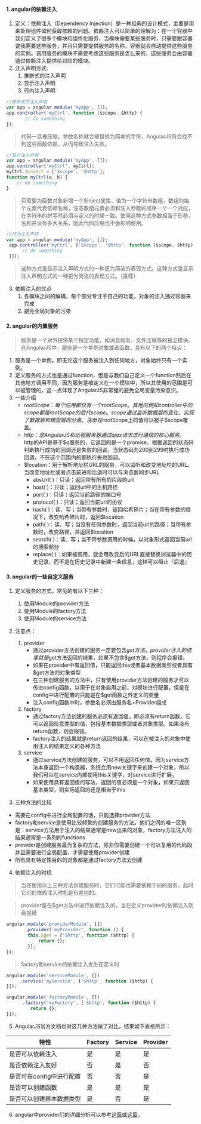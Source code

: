#### 1. angular的依赖注入
1. 定义：依赖注入（Dependency Injection）是一种经典的设计模式，主要是用来处理组件如何获取依赖的问题。依赖注入可以简单的理解为：在一个容器中我们定义了很多个模块和组件化服务，当模块需要某些服务时，只需要跟容器说我需要这些服务，并且只需要提供服务的名称，容器就会自动提供这些服务的实例。调用服务的模块不需要考虑这些服务是怎么来的，这些服务会由容器通过依赖注入提供给对应的模块。
2. 注入声明方式:
    1. 推断式的注入声明
    2. 显示注入声明
    3. 行内注入声明
    

```javascript
//推断式的注入声明
var app = angular.module('myApp', []);
app.controller('myCtrl', function ($scope, $http) {
	   // do something
});
```
>代码一旦被压缩，参数名称就会被替换为简单的字符，AngularJS将会找不到这些函数依赖，从而导致注入失败。

```javascript
//显示注入声明
var app = angular.module('myApp', []);
app.controller('myCtrl', myCtrl);
myCtrl.$inject = ['$scope', '$http'];
function myCtrl(a, b) {
    // do something
}
```
>只需要为函数对象新增一个$inject属性，值为一个字符串数组，数组的每个元素代表依赖名称，注意数组元素必须和注入参数的顺序一个一个对应，在字符串的拼写时必须与定义的时候一致。使用这种方式参数相当于形参，名称并没有多大关系，因此代码压缩也不会影响使用。

```javascript
//行内注入声明
var app = angular.module('myApp', []);
 app.controller('myCtrl', ['$scope', '$http', function ($scope, $http) {
      // do something
 }]);
```
>这种方式是显示注入声明方式的一种更为简洁的表现方式。这种方式是显示注入声明方式的一种更为简洁的表现方式。（推荐）

3. 依赖注入的优点
    1. 各模块之间的解耦，每个部分专注于自己的功能，对象的注入通过容器来完成
    2. 避免全局对象的污染
    
#### 2. angular的内置服务

>服务是一个对外提供某个特定功能，如消息服务、文件压缩等的独立模块。在AngularJS中，服务是一个单例对象或者函数。具有以下的两个特点：

1. 服务是一个单例，即无论这个服务被注入到任何地方，对象始终只有一个实例。
2. 定义服务的方式也是通过function，但是与我们自己定义一个function然后在其他地方调用不同，因为服务是被定义在一个模块中，所以其使用的范围是可以被管理的，这一点体现了AngularJS非常强的避免全局变量污染意识。
3. 一些介绍
    - $rootScope：每个应用都仅有一个rootScope。其他的例如controller中的scope都是rootScope的后代scope。scope通过监听数据层的变化，实现了数据层和模型层的分离。注册在$rootScope上的值可以被子$scope覆盖。
    - $http：是AngularJS和远程服务器通过ajax请求进行通信的核心服务。$http的API是基于$q服务的，它返回的是一个promise。根据返回的状态码判断执行成功的回调还是失败的回调，当状态码为200到299时执行成功回调，不在这个范围内的都执行失败回调。
    - $location：用于解析地址栏URL的服务，可以监听和改变地址栏的URL。当改变地址栏或者点击前进和后退时可以与浏览器同步URL
        - absUrl( )：只读；返回带有所有的片段的url
        - host( )：只读；返回url中的主机路径
        - port( )：只读；返回当前路径的端口号
        - protocol( )：只读；返回当前url的协议
        - hash( )：读、写；当带有参数时，返回哈希碎片；当在带有参数的情况下，改变哈希碎片时，返回$location
        - path( )：读、写；当没有任何参数时，返回当前url的路径；当带有参数时，改变路径，并返回$location
        - search( )：读、写；当不带参数调用的时候，以对象形式返回当前url的搜索部分
        - replace( )：如果被调用，就会用改变后的URL直接替换浏览器中的历史记录，而不是在历史记录中新建一条信息，这样可以阻止『后退』

#### 3. angular的一些自定义服务
1. 定义服务的方式，常见的有以下三种：
    1. 使用Module的provider方法
    2. 使用Module的factory方法
    3. 使用Module的service方法
    
2. 注意点：
    1. provider
        - 通过provider方法创建的服务一定要包含$get方法，provider注入的结果就是$get方法返回的结果，如果不包含$get方法，则程序会报错。
        - 如果在provider中有返回值，只能返回this或者基本数据类型或者具有$get方法的对象类型
        - 在三种创建服务的方法中，只有使用provider方法创建的服务才可以传进config函数，以用于在对象启用之前，对模块进行配置。但是在config中进行配置的只能是在$get函数之外定义的变量
        - 注入config函数中时，参数名必须由服务名+Provider组成
    2. factory
        - 通过factory方法创建的服务必须有返回值，即必须有return函数，它可以返回任意类型的值，包括基本数据类型或者对象类型。如果没有return函数，则会报错。
        - factory注入的结果就是return返回的结果，可以在被注入的对象中使用注入的结果定义的各种方法
    3. service
        - 通过service方法创建的服务，可以不用返回任何值，因为service方法本身返回一个构造器，系统会用new关键字来创建一个对象，所以我们可以在service内部使用this关键字，对service进行扩展。
        - 如果使用具有返回值的写法，返回的值必须是一个对象，如果只返回基本类型，则实际返回的还是相当于this
    
3. 三种方法的比较
- 需要在config中进行全局配置的话，只能选择provider方法
- factory和service是使用比较频繁的创建服务的方法。他们之间的唯一区别是：service方法用于注入的结果通常是new出来的对象，factory方法注入的结果通常是一系列的functions
- provider是创建服务最为复杂的方法，除非你需要创建一个可以复用的代码段并且需要进行全局配置，才需要使用provider创建
- 所有具有特定性目的的对象都是通过factory方法去创建

4. 依赖注入的时机

>当在使用以上三种方法创建服务时，它们可能也需要依赖于别的服务，此时它们的依赖注入时机是有差别的。

>provider是在$get方法中进行依赖注入的，当在定义provider时依赖注入则会报错

```javascript
angular.module('providerModule', [])
       .provider('myProvider', function () {
        this.$get = ['$http', function ($http) {
            return {};
        }];
});
```

>factory和service的依赖注入发生在定义时

```javascript
angular.module('serviceModule', [])
     .service('myService', ['$http', function ($http) {
}]);
```

```javascript
angular.module('factoryModule', [])
      .factory('myFactory', ['$http', function ($http) {
         return {};
}]);
```

5. AngularJS官方文档也对这几种方法做了对比，结果如下表格所示：

特性 | Factory|	Service	|Provider
---|---|---|---
是否可以依赖注入|	是|	是|	是|
是否依赖注入友好|	否|	是|	否|
是否可在config中进行配置|	否|	否	|是
是否可以创建函数|	是|	是	|是
是否可以创建基本数据类型|	是|	否|	是

6. angular中provider们的详细分析可以参考[这篇](https://segmentfault.com/a/1190000003096933)或[这篇](http://hellobug.github.io/blog/angularjs-providers/)。